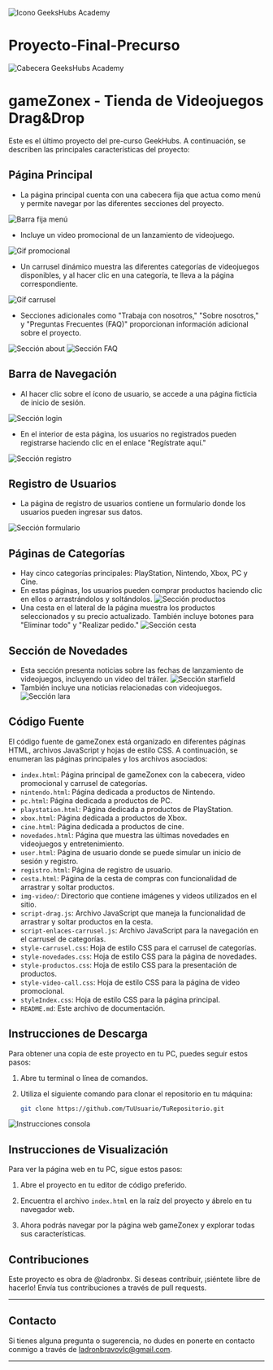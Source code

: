 ![Icono GeeksHubs Academy](img-readme/geekhubs.png)


# Proyecto-Final-Precurso
![Cabecera GeeksHubs Academy](img-readme/cabecera-proyecto.png)



# gameZonex - Tienda de Videojuegos Drag&Drop

Este es el último proyecto del pre-curso GeekHubs.  A continuación, se describen las principales características del proyecto:

## Página Principal

- La página principal cuenta con una cabecera fija que actua como menú y permite navegar por las diferentes secciones del proyecto.

![Barra fija menú](img-readme/barramenu.png)

- Incluye un video promocional de un lanzamiento de videojuego.

![Gif promocional](img-readme/videocall.gif)

- Un carrusel dinámico muestra las diferentes categorías de videojuegos disponibles, y al hacer clic en una categoría, te lleva a la página correspondiente.

![Gif carrusel](img-readme/carrusel.gif)

- Secciones adicionales como "Trabaja con nosotros," "Sobre nosotros," y "Preguntas Frecuentes (FAQ)" proporcionan información adicional sobre el proyecto.

![Sección about](img-readme/about.png)
![Sección FAQ](img-readme/faq.png)
## Barra de Navegación

- Al hacer clic sobre el ícono de usuario, se accede a una página ficticia de inicio de sesión.


![Sección login](img-readme/login.gif)


- En el interior de esta página, los usuarios no registrados pueden registrarse haciendo clic en el enlace "Regístrate aquí."


![Sección registro](img-readme/registro.gif)

## Registro de Usuarios

- La página de registro de usuarios contiene un formulario donde los usuarios pueden ingresar sus datos.

![Sección formulario](img-readme/formulario.png)


## Páginas de Categorías

- Hay cinco categorías principales: PlayStation, Nintendo, Xbox, PC y Cine.
- En estas páginas, los usuarios pueden comprar productos haciendo clic en ellos o arrastrándolos y soltándolos.
![Sección productos](img-readme/productos.png)
- Una cesta en el lateral de la página muestra los productos seleccionados y su precio actualizado. También incluye botones para "Eliminar todo" y "Realizar pedido."
![Sección cesta](img-readme/cesta.png)

## Sección de Novedades

- Esta sección presenta noticias sobre las fechas de lanzamiento de videojuegos, incluyendo un video del tráiler.
![Sección starfield](img-readme/starfield.png)
- También incluye una noticias relacionadas con videojuegos.
![Sección lara](img-readme/lara.png)

## Código Fuente

El código fuente de gameZonex está organizado en diferentes páginas HTML, archivos JavaScript y hojas de estilo CSS. A continuación, se enumeran las páginas principales y los archivos asociados:

- `index.html`: Página principal de gameZonex con la cabecera, video promocional y carrusel de categorías.
- `nintendo.html`: Página dedicada a productos de Nintendo.
- `pc.html`: Página dedicada a productos de PC.
- `playstation.html`: Página dedicada a productos de PlayStation.
- `xbox.html`: Página dedicada a productos de Xbox.
- `cine.html`: Página dedicada a productos de cine.
- `novedades.html`: Página que muestra las últimas novedades en videojuegos y entretenimiento.
- `user.html`: Página de usuario donde se puede simular un inicio de sesión y registro.
- `registro.html`: Página de registro de usuario.
- `cesta.html`: Página de la cesta de compras con funcionalidad de arrastrar y soltar productos.
- `img-video/`: Directorio que contiene imágenes y videos utilizados en el sitio.
- `script-drag.js`: Archivo JavaScript que maneja la funcionalidad de arrastrar y soltar productos en la cesta.
- `script-enlaces-carrusel.js`: Archivo JavaScript para la navegación en el carrusel de categorías.
- `style-carrusel.css`: Hoja de estilo CSS para el carrusel de categorías.
- `style-novedades.css`: Hoja de estilo CSS para la página de novedades.
- `style-productos.css`: Hoja de estilo CSS para la presentación de productos.
- `style-video-call.css`: Hoja de estilo CSS para la página de video promocional.
- `styleIndex.css`: Hoja de estilo CSS para la página principal.
- `README.md`: Este archivo de documentación.


## Instrucciones de Descarga

Para obtener una copia de este proyecto en tu PC, puedes seguir estos pasos:

1. Abre tu terminal o línea de comandos.

2. Utiliza el siguiente comando para clonar el repositorio en tu máquina:

   ```bash
   git clone https://github.com/TuUsuario/TuRepositorio.git


![Instrucciones consola](img-readme/instrucciones.png)

## Instrucciones de Visualización

Para ver la página web en tu PC, sigue estos pasos:

1. Abre el proyecto en tu editor de código preferido.

2. Encuentra el archivo `index.html` en la raíz del proyecto y ábrelo en tu navegador web.

3. Ahora podrás navegar por la página web gameZonex y explorar todas sus características.



## Contribuciones

Este proyecto es obra de @ladronbx. Si deseas contribuir, ¡siéntete libre de hacerlo! Envía tus contribuciones a través de pull requests.

---

## Contacto

Si tienes alguna pregunta o sugerencia, no dudes en ponerte en contacto conmigo a través de [ladronbravovlc@gmail.com](mailto:ladronbravovlc@gmail.com).

---
